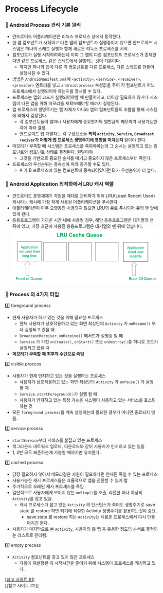 # Process Lifecycle

### 📌 Android Process 관리 기본 원리
- 안드로이드 어플리케이션은 리눅스 프로세스 상에서 동작한다.
- 한 앱 컴포넌트가 시작하고 다른 앱의 컴포넌트가 실행중이지 않으면 안드로이드 시스템은 하나의 스레드 실행과 함께 새로운 리눅스 프로세스를 시작.
- 컴포넌트가 실행 시작하려하는데 이미 그 앱의 다른 컴포넌트의 프로세스가 존재한다면 같은 프로세스, 같은 스레드에서 실행되는 것이 기본이다.
  - 하지만 하나의 앱에 다른 각 컴포넌트를 다른 프로세스, 다른 스레드를 만들어 실행시킬 수 있다.
- 방법은 `AndroidManifest.xml`에 `<activity>`, `<service>`, `<receiver>`, `<provider>` 엔트리를 넣고 `android:process` 속성값을 주어 각 컴포넌트가 어느 프로세스에서 실행되어야 하는지를 명시할 수 있다.
- 프로세스는 앱의 코드가 실행되어야할 때 만들어지고, 더이상 필요하지 않거나 시스템이 다른 앱을 위해 메모리를 재확보해야할 때까지 실행된다.
- 앱 프로세스의 생명주기는 앱 자체가 아니라 앱의 컴포넌트들의 조합을 통해 시스템에 의해서 결정된다.
  - 각 컴포넌트들이 얼마나 사용자에게 중요한지와 얼만큼의 메모리가 사용가능한지에 따라 결정.
  - 안드로이드 앱 개발자는 각 구성요소들 **특히 `Activity`, `Service`, `Broadcast reciver`가 어떻게 앱 프로세스 생명주기에 영향을 미치는지** 알아야 한다.
- 메모리가 부족할 때 시스템은 프로세스를 죽여야하는데 그 순서는 실행되고 있는 컴포넌트와 컴포넌트 상태로 결정된다. 뭔말이야
  - 그것을 기반으로 중요한 순서를 매기고 중요하지 않은 프로세스부터 죽인다.
- 프로세스의 우선순위는 종속성에 따라 증가할 수도 있다.
  - A 가 B 프로세스에 있는 컴포넌트에 종속되어있다면 B 가 우선순위가 더 높다.



### 📌 Android Application  최적화에서 LRU 캐시 역할
- 안드로이드 운영체제가 자원을 제대로 관리하기 위해 LRU(Least Recent Used) 캐시라는 캐시에 가장 적게 사용된 어플리케이션을 푸시한다.
- 애플리케이션이 아주 오랫동안 사용되지 않으면 LRU의 큐로 푸시되어 큐의 맨 앞에 있게 된다.
- 응용프로그램이 가까운 시간 내에 사용될 경우, 해당 응용프로그램은 대기열의 맨 뒤에 있고, 가장 최근에 사용된 응용프로그램은 대기열의 맨 뒤에 있습니다.
![process_lifecycle_img.png](https://github.com/k-ye0415/AndroidEdition/blob/01661a7148fa349c7a069c781344960f05144165/Android_default/Android_image/process_lifecycle_img.png)



### 📌 Process 의 4가지 타입
1️⃣ foreground process
- 현재 사용자가 하고 있는 것을 위해 필요한 프로세스
  - 현재 사용자가 상호작용하고 있는 화면 최상단의 `Activity` 가 `onResume()` 부터 실행되고 있을 때
  - `BroadcastReceiver.onReceive()` 메서드가 실행중 일 때
  - `Service` 가 가진 `onCreate()`, `onStart()` 또는 `onDestroy()`중 하나로 코드가 실행되고 있을 때
- **메모리가 부족할 때 최후의 수단으로 죽임**


2️⃣ visible process
- 사용자가 현재 인지하고 있는 것을 실행하는 프로세스
  - 사용자가 상호작용하고 있는 화면 최상단의 `Activity` 가 `onPause()` 가 실행 될 때
  - `Service.startForeground()`가 실행 될 때
  - 사용자가 인지하고 있는 특정 기능을 시스템이 사용하고 있는 서비스를 호스팅하는 것
- 모든 `foreground process`를 계속 실행하는데 필요한 경우가 아니면 종료되지 않음.


3️⃣ service process
- `startService`부터 서비스를 붙잡고 있는 프로세스
- 백그라운드 네트워크 업로드, 다운로드와 같이 사용자가 인지하고 있는 일들
- 1, 2번 모두 보존하는게 가능할 때까지만 유지한다.


4️⃣ cached process
- 당장 필요하지 않아서 메모리같은 자원이 필요하다면 언제든 죽일 수 있는 프로세스
- 사용가능한 캐시 프로세스들은 효율적으로 앱을 전환할 수 있게 함
- 주기적으로 오래된 캐시 프로세스를 죽임
- 일반적으로 사용자에게 보이지 않는 `onStop()`를 호출, 리턴한 하나 이상의 `Activity`를 잡고 있음.
  - 캐시 프로세스가 잡고 있는 `Activity` 의 인스턴스가 죽어도 생명주기로 save state 를 restore 하면 되기에 적절한 Activity 생명주기를 활용하는것이 중요.
    - save state 를 restore 하는 `Activity`는 새로운 프로세스에서 다시 만들어지긴 한다.
- 사용자가 마지막으로 본 `Activity`, 사용자의 홈 앱 등 유용한 정도의 순서로 결정되는 리스트로 관리됨.


5️⃣ empty precess
- `Activity` 컴포넌트를 갖고 있지 않은 프로세스
  - 다음에 재실행될 때 시작시간을 줄이기 위해 시스템이 프로세스를 캐싱하고 있다.

[[참고 사이트 #1]]  
[[참고 사이트 #2]]  

[참고 사이트 #1]: https://nosorae.tistory.com/entry/Android-%EC%95%88%EB%93%9C%EB%A1%9C%EC%9D%B4%EB%93%9C%EC%9D%98-Processes-%EC%99%80-App-Life-cycle  
[참고 사이트 #1]: https://www.geeksforgeeks.org/processes-and-application-lifecycle-in-android/